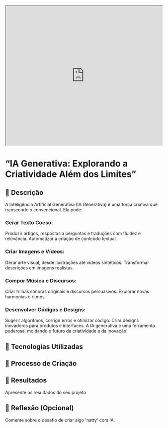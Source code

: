<iframe src="https://gamma.app/embed/iua2355k07qk67h" style="width: 700px; max-width: 100%; height: 450px" allow="fullscreen" title="O que é Inteligência Artificial?"></iframe>


# “IA Generativa: Explorando a Criatividade Além dos Limites”

## 📒 Descrição
A Inteligência Artificial Generativa (IA Generativa) é uma força criativa que transcende o convencional. Ela pode:

### Gerar Texto Coeso:
Produzir artigos, respostas a perguntas e traduções com fluidez e relevância.
Automatizar a criação de conteúdo textual.
### Criar Imagens e Vídeos:
Gerar arte visual, desde ilustrações até vídeos sintéticos.
Transformar descrições em imagens realistas.
### Compor Música e Discursos:
Criar trilhas sonoras originais e discursos persuasivos.
Explorar novas harmonias e ritmos.
### Desenvolver Códigos e Designs:
Sugerir algoritmos, corrigir erros e otimizar código.
Criar designs inovadores para produtos e interfaces.
A IA generativa é uma ferramenta poderosa, moldando o futuro da criatividade e da inovação!

## 🤖 Tecnologias Utilizadas




## 🧐 Processo de Criação


## 🚀 Resultados
Apresente os resultados do seu projeto

## 💭 Reflexão (Opcional)
Comente sobre o desafio de criar algo 'natty' com IA.
